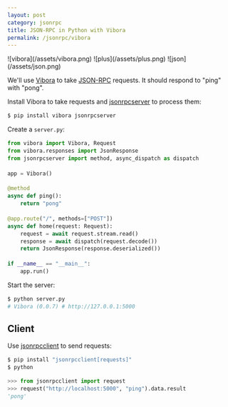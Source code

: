 ```yaml
---
layout: post
category: jsonrpc
title: JSON-RPC in Python with Vibora
permalink: /jsonrpc/vibora
---
```

<div class="wide-logos" markdown="1">
![vibora](/assets/vibora.png)
![plus](/assets/plus.png)
![json](/assets/json.png)
</div>

We'll use [Vibora](https://vibora.io/) to take
[JSON-RPC](http://www.jsonrpc.org/) requests. It should respond to "ping" with
"pong".

Install Vibora to take requests and
[jsonrpcserver](http://jsonrpcserver.readthedocs.io/) to process them:

```sh
$ pip install vibora jsonrpcserver
```
Create a `server.py`:

```python
from vibora import Vibora, Request
from vibora.responses import JsonResponse
from jsonrpcserver import method, async_dispatch as dispatch

app = Vibora()

@method
async def ping():
    return "pong"

@app.route("/", methods=["POST"])
async def home(request: Request):
    request = await request.stream.read()
    response = await dispatch(request.decode())
    return JsonResponse(response.deserialized())

if __name__ == "__main__":
    app.run()
```

Start the server:

```sh
$ python server.py
# Vibora (0.0.7) # http://127.0.0.1:5000
```

## Client

Use [jsonrpcclient](http://jsonrpcclient.readthedocs.io/) to send requests:

```sh
$ pip install "jsonrpcclient[requests]"
$ python
```
```python
>>> from jsonrpcclient import request
>>> request("http://localhost:5000", "ping").data.result
'pong'
```
